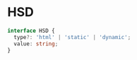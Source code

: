 # HSD

```typescript
interface HSD {
  type?: 'html' | 'static' | 'dynamic';
  value: string;
}
```
